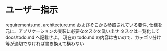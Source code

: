 # ユーザー指示

requirements.md, architecture.md およびそこから参照されている要件, 仕様を元に、アプリケーションの実装に必要なタスクを洗い出せ
タスクは一覧化して docs/todo.md へ記載せよ。 現在の todo.md の内容は古いので、カテゴリ分け等が適切でなければ書き換えて構わない